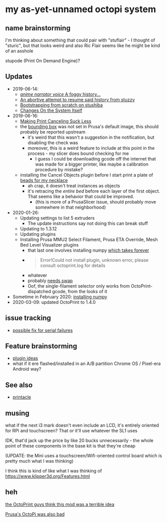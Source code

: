 # my as-yet-unnamed octopi system

## name brainstorming

I'm thinking about something that could pair with "stuflair" - I thought of "sturic", but that looks weird and also Ric Flair seems like he might be kind of an asshole

stupode (Print On Demand Engine)?

## Updates

- 2019-06-14:
  - [*anime narrator voice* A foggy history...](bt7dt-y64cb-2k815-8hyd6-qmzre)
  - [An abortive attempt to resume said history from stuzzy](nzjm8-g478q-4a9bb-gxghd-rqnj9)
  - [Bootstrapping from scratch on stushiba](y0zxq-9b37m-8s88k-kzmda-45zat)
  - [Changes On the System Itself](9390a-kvcqv-0x80d-3emtt-mhd7m)
- 2019-06-16:
  - [Making Print Canceling Suck Less](hamp7-grwb9-4z9bc-481g2-wc30f)
  - the [bounding box](https://github.com/foosel/OctoPrint/issues/1551) was not set in Prusa's default image, this should probably be reported upstream
    - it's weird that this wasn't a suggestion in the notification, but disabling the check was
    - moreover, this is a weird feature to include at this point in the process - my slicer does bound checking for me
      - I guess I could be downloading gcode off the internet that was made for a bigger printer, like maybe a calibration procedure by mistake?
  - installing the Cancel Objects plugin before I start print a plate of [beads for my necklace](6te6f-hf613-ed9yr-8cpdb-ycd8e)
    - ah crap, it doesn't treat instances as objects
    - it's retracing the _entire bed_ before each layer of the first object. That seems like a behavior that could be improved.
      - (this is more of a PrusaSlicer issue, should probably move somewhere in that neighborhood)
- 2020-01-26:
  - Updating settings to list 5 extruders
    - The update instructions say not doing this can break stuff
  - Updating to 1.3.12
  - Updating plugins
  - Installing Prusa MMU2 Select Filament, Prusa ETA Override, Mesh Bed Level Visualizer plugins
    - that last one involves installing numpy [which takes forever](https://community.octoprint.org/t/bed-visualizer-v0-1-3-takes-a-fair-amount-of-time-to-install-btw/3238/6)
    - > Error!Could not install plugin, unknown error, please consult octoprint.log for details
    - whatever
    - probably [needs swap](https://github.com/jneilliii/OctoPrint-BedLevelVisualizer/issues/141#issuecomment-542227338)
    - Oof, the single-filament selector only works from OctoPrint-dispatched gcode, from the looks of it
- Sometime in February 2020: [installing numpy](86arg-75a86-pjaxk-01537-az3mc)
- 2020-03-09: updated OctoPrint to 1.4.0

## issue tracking

- [possible fix for serial failures](https://github.com/prusa3d/Prusa-Firmware/issues/1180)

## Feature brainstorming

- [plugin ideas](khs7f-7tx86-0qayd-vvq1d-s93cd)
- what if it ere flashed/installed in an A/B partition Chrome OS / Pixel-era Android way?

## See also

- [printacle](v62a9-2ccas-m5a21-pppj8-966e8)

## musing

what if the next i3 mark doesn't even include an LCD, it's entirely oriented for RPi and touchscreen? That or it'll use whatever the SL1 uses

IDK, that'd jack up the price by like 20 bucks unnecessarily - the whole point of these components in the base kit is that they're cheap

(UPDATE: the Mini uses a touchscreen/Wifi-oriented control board which is pretty much what I was thinking)

I think this is kind of like what I was thinking of https://www.klipper3d.org/Features.html

## heh

[the OctoPrint guys think this mod was a terrible idea](https://community.octoprint.org/t/status-of-octopi-octoprint-on-the-i3-mk3/6751)

[Prusa's OctoPi was also bad](https://community.octoprint.org/t/prusa-specific-octoprint-download-link-is-broken-i-such-available-tia/747/8)
